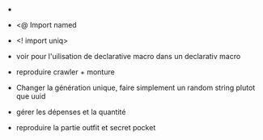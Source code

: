 

- <? Import anon
- <@ Import named
- <! import uniq>


- voir pour l'uilisation de declarative macro dans un declarativ macro
- reproduire crawler + monture
- Changer la génération unique, faire simplement un random string plutot que uuid
- gérer les dépenses et la quantité

- reproduire la partie outfit et secret pocket